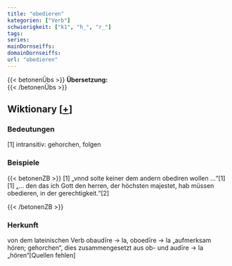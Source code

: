```yaml
---
title: "obedieren"
kategorien: ["Verb"]
schwierigkeit: ["k1", "h_", "r_"]
tags:
series:
mainDornseiffs:
domainDornseiffs:
url: "obedieren"
---
```


{{< betonenÜbs >}}
**Übersetzung:**  
{{< /betonenÜbs >}}

## Wiktionary [[+](https://de.wiktionary.org/wiki/obedieren)]

### Bedeutungen
[1] intransitiv: gehorchen, folgen  

### Beispiele
{{< betonenZB >}}
[1] „vnnd solte keiner dem andern obediren wollen …“[1]  
[1] „… den das ich Gott den herren, der höchsten majestet, hab müssen obedieren, in der gerechtigkeit.“[2]  

{{< /betonenZB >}}
### Herkunft
von dem lateinischen Verb obaudīre → la, oboedīre → la „aufmerksam hören; gehorchen“, dies zusammengesetzt aus ob- und audīre → la „hören“[Quellen fehlen]  


